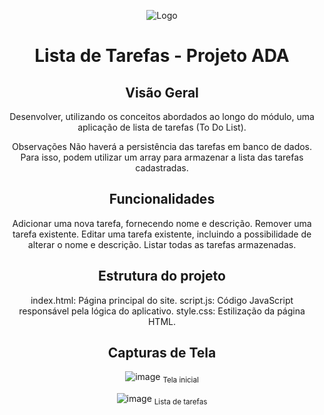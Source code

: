 <div align="center">

![Logo](https://lms-ada-assets.s3.sa-east-1.amazonaws.com/logo_text.svg)

# Lista de Tarefas - Projeto ADA 

## Visão Geral
Desenvolver, utilizando os conceitos abordados ao longo do módulo, uma aplicação de lista de tarefas (To Do List).

Observações
Não haverá a persistência das tarefas em banco de dados. Para isso, podem utilizar um array para armazenar a lista das tarefas cadastradas.


## Funcionalidades

Adicionar uma nova tarefa, fornecendo nome e descrição.
Remover uma tarefa existente.
Editar uma tarefa existente, incluindo a possibilidade de alterar o nome e descrição.
Listar todas as tarefas armazenadas.


## Estrutura do projeto 

index.html: Página principal do site.
script.js: Código JavaScript responsável pela lógica do aplicativo.
style.css: Estilização da página HTML.


## Capturas de Tela
![image](https://github.com/JulyannaC/QSD-ADA-JavaScript/assets/128107511/5e9baf30-caa0-4d99-b2d5-507455977ae3)
<sub>Tela inicial</sub>

![image](https://github.com/JulyannaC/QSD-ADA-JavaScript/assets/128107511/58a02541-ba11-4586-90fe-d45c8a23f411)
<sub>Lista de tarefas</sub>

</div>




